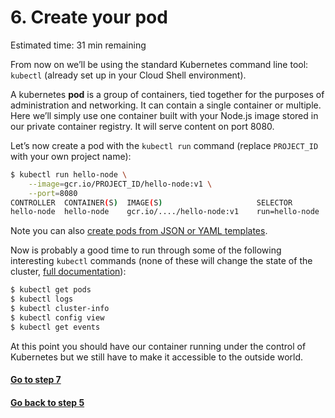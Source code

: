 # 6. Create your pod

Estimated time: 31 min remaining

From now on we’ll be using the standard Kubernetes command line tool: `kubectl` 
(already set up in your Cloud Shell environment).

A kubernetes **pod** is a group of containers, tied together for the purposes of administration and networking. 
It can contain a single container or multiple. Here we’ll simply use one container built with your Node.js image 
stored in our private container registry. It will serve content on port 8080.

Let’s now create a pod with the `kubectl run` command (replace `PROJECT_ID` with your own project name):
```sh
$ kubectl run hello-node \
    --image=gcr.io/PROJECT_ID/hello-node:v1 \
    --port=8080
CONTROLLER  CONTAINER(S)  IMAGE(S)                     SELECTOR        REPLICAS
hello-node  hello-node    gcr.io/..../hello-node:v1    run=hello-node  1
```
Note you can also [create pods from JSON or YAML templates](https://cloud.google.com/container-engine/docs/kubectl/create).

Now is probably a good time to run through some of the following interesting `kubectl` commands 
(none of these will change the state of the cluster, 
[full documentation](https://cloud.google.com/container-engine/docs/kubectl/)):
```sh
$ kubectl get pods
$ kubectl logs
$ kubectl cluster-info
$ kubectl config view
$ kubectl get events
```
At this point you should have our container running under the control of Kubernetes but we still have to make it 
accessible to the outside world.

#### [Go to step 7](step7.md)
#### [Go back to step 5](step5.md)
